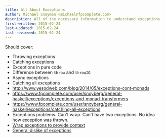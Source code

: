 ```yaml
---
title: All About Exceptions
author: Michael Snoyman <michael@fpcomplete.com>
description: All of the necessary information to understand exceptions
first-written: 2015-02-24
last-updated: 2015-02-24
last-reviewed: 2015-02-24
---
```


Should cover:

* Throwing exceptions
* Catching exceptions
* Exceptions in pure code
* Difference between `throw` and `throwIO`
* Async exceptions
* Catching all exceptions
* http://www.yesodweb.com/blog/2014/05/exceptions-cont-monads
* https://www.fpcomplete.com/user/snoyberg/general-haskell/exceptions/exceptions-and-monad-transformers
* https://www.fpcomplete.com/user/snoyberg/general-haskell/exceptions/catching-all-exceptions
* Exceptions problems. Can't wrap. Can't have two exceptions. No idea how exception was thrown.
* [Wrap exceptions to provide context](http://stackoverflow.com/questions/27346380/how-to-wrap-exceptions-to-provide-context)
* [General dislike of exceptions](http://www.reddit.com/r/haskell/comments/2ety9f/new_blog_post_dealing_with_asynchronous/ck3fkbp)
